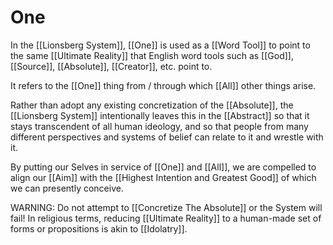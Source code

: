 # One
In the [[Lionsberg System]], [[One]] is used as a [[Word Tool]] to point to the same [[Ultimate Reality]] that English word tools such as [[God]], [[Source]], [[Absolute]], [[Creator]], etc. point to. 

It refers to the [[One]] thing from / through which [[All]] other things arise. 

Rather than adopt any existing concretization of the [[Absolute]], the [[Lionsberg System]] intentionally leaves this in the [[Abstract]] so that it stays transcendent of all human ideology, and so that people from many different perspectives and systems of belief can relate to it and wrestle with it. 

By putting our Selves in service of [[One]] and [[All]], we are compelled to align our [[Aim]] with the [[Highest Intention and Greatest Good]] of which we can presently conceive. 

WARNING: Do not attempt to [[Concretize The Absolute]] or the System will fail! In religious terms, reducing [[Ultimate Reality]] to a human-made set of forms or propositions is akin to [[Idolatry]]. 
